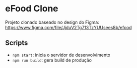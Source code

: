 # eFood Clone

Projeto clonado baseado no design do Figma: https://www.figma.com/file/JjduV2Tg713TzYUUsees8b/efood

## Scripts

- `npm start`: inicia o servidor de desenvolvimento
- `npm run build`: gera build de produção
